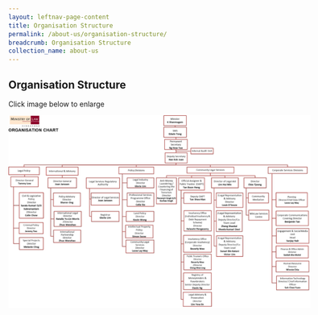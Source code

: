 ```yaml
---
layout: leftnav-page-content
title: Organisation Structure
permalink: /about-us/organisation-structure/
breadcrumb: Organisation Structure
collection_name: about-us
---
```


<style>
  .image {width: 600px;}
  .image a img {max-width: 100%;}
</style>

Organisation Structure
---

Click image below to enlarge<br>
<div class="image"><a href="/files/MinLaw Org Structure May 19.pdf"><img src="/images/1557104237572.png"></a></div>



